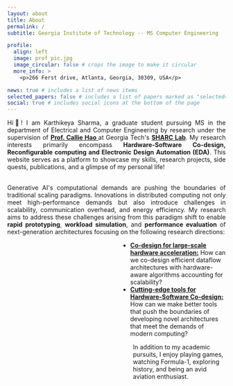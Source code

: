 ```yaml
---
layout: about
title: About
permalink: /
subtitle: Georgia Institute of Technology -- MS Computer Engineering

profile:
  align: left
  image: prof_pic.jpg
  image_circular: false # crops the image to make it circular
  more_info: >
    <p>266 Ferst drive, Atlanta, Georgia, 30309, USA</p>

news: true # includes a list of news items
selected_papers: false # includes a list of papers marked as "selected={true}"
social: true # includes social icons at the bottom of the page
---
```


<div style="text-align: justify;">

Hi👋! I am Karthikeya Sharma, a graduate student pursuing MS in the department of Electrical and Computer Engineering by research under the supervision of <strong><a href = "https://sites.gatech.edu/ece-callie/"> Prof. Callie Hao </a></strong> at Georgia Tech's <strong><a href = "https://sharclab.ece.gatech.edu"> SHARC Lab</a></strong>. My research interests primarily encompass <strong>Hardware-Software Co-design, Reconfigurable computing and Electronic Design Automation (EDA)</strong>. This website serves as a platform to showcase my skills, research projects, side quests, publications, and a glimpse of my personal life! <br/><br/>

Generative AI's computational demands are pushing the boundaries of traditional scaling paradigms. Innovations in distributed computing not only meet high-performance demands but also introduce challenges in scalability, communication overhead, and energy efficiency. My research aims to address these challenges arising from this paradigm shift to enable <strong>rapid prototyping</strong>, <strong>workload simulation</strong>, and <strong>performance evaluation</strong> of next-generation architectures focusing on the following research directions: <br/>
</div>

<div style="margin-left: 260px;">
<ul>
  <li><u><strong>Co-design for large-scale hardware acceleration:</strong></u> How can we co-design efficient dataflow architectures with hardware-aware algorithms accounting for scalability?</li>
  <li><u><strong>Cutting-edge tools for Hardware-Software Co-design:</strong></u> How can we make better tools that push the boundaries of developing novel architectures that meet the demands of modern computing?</li>
</ul>
</div>

<div style="margin-left: 290px;">
In addition to my academic pursuits, I enjoy playing games, watching Formula-1, exploring history, and being an avid aviation enthusiast. <br/>
</div>